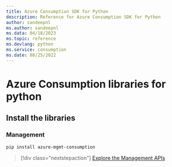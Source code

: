 ```yaml
---
title: Azure Consumption SDK for Python
description: Reference for Azure Consumption SDK for Python
author: sandeepnl
ms.author: sandeepnl
ms.data: 04/18/2023
ms.topic: reference
ms.devlang: python
ms.service: consumption
ms.date: 08/25/2022
---
```

# Azure Consumption libraries for python

## Install the libraries


### Management

```bash
pip install azure-mgmt-consumption
```
> [!div class="nextstepaction"]
> [Explore the Management APIs](/python/api/overview/azure/mgmt-consumption-readme)